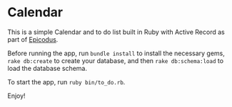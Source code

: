 # Calendar

This is a simple Calendar and to do list built in Ruby with Active Record as part of
[Epicodus](http://www.epicodus.com/).

Before running the app, run `bundle install` to install the necessary gems, `rake db:create` to
create your database, and then `rake db:schema:load` to load the database schema.

To start the app, run `ruby bin/to_do.rb`.

Enjoy!